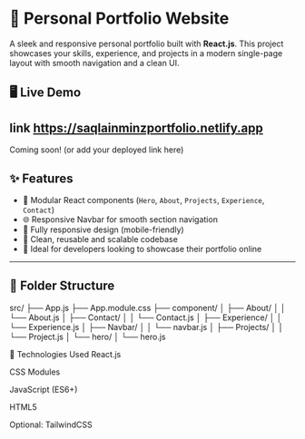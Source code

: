 # 🚀 Personal Portfolio Website

A sleek and responsive personal portfolio built with **React.js**. This project showcases your skills, experience, and projects in a modern single-page layout with smooth navigation and a clean UI.

## 🖥️ Live Demo
## link https://saqlainminzportfolio.netlify.app

Coming soon! (or add your deployed link here)
## ✨ Features

- 📌 Modular React components (`Hero`, `About`, `Projects`, `Experience`, `Contact`)
- 🌐 Responsive Navbar for smooth section navigation
- 🎯 Fully responsive design (mobile-friendly)
- 🧠 Clean, reusable and scalable codebase
- 💼 Ideal for developers looking to showcase their portfolio online

---

## 📁 Folder Structure

src/
├── App.js
├── App.module.css
├── component/
│ ├── About/
│ │ └── About.js
│ ├── Contact/
│ │ └── Contact.js
│ ├── Experience/
│ │ └── Experience.js
│ ├── Navbar/
│ │ └── navbar.js
│ ├── Projects/
│ │ └── Project.js
│ └── hero/
│ └── hero.js

🧰 Technologies Used
React.js

CSS Modules

JavaScript (ES6+)

HTML5

Optional: TailwindCSS
